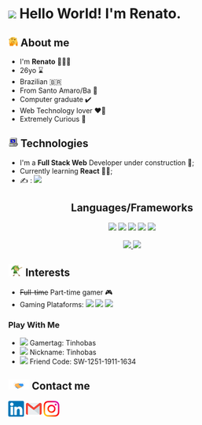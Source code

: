 
# <img src="https://github.com/TheDudeThatCode/TheDudeThatCode/blob/master/Assets/Hi.gif" width="20px"> Hello World! I'm Renato.

## <img alt="GIF" src="assets/hmm.gif" width="20vw" /> About me

- I'm <b>Renato</b> 🙇🏻‍♂️
- 26yo ⌛
- Brazilian 🇧🇷
- From Santo Amaro/Ba 📍
- Computer graduate ✔️
- Web Technology lover ❤️‍🔥
- Extremely Curious 🤔

## <img alt="GIF" src="assets/computer.gif" width="20vw" /> Technologies
- I'm a <b>Full Stack Web</b> Developer under construction 🚧;
- Currently learning <b>React</b> 👨‍💻;
 - ✍️ : <img height="20em" src="https://img.shields.io/badge/React-20232A?style=for-the-badge&logo=react&logoColor=61DAFB">


<div align="center">
 
 Languages/Frameworks 
------------ 
<img height="30em" src="https://img.shields.io/badge/HTML5-E34F26?style=for-the-badge&logo=html5&logoColor=white"> 
<img height="30em" src="https://img.shields.io/badge/CSS3-1572B6?style=for-the-badge&logo=css3&logoColor=white"> 
<img height="30em" src="https://img.shields.io/badge/Sass-CC6699?style=for-the-badge&logo=sass&logoColor=white"> 
<img height="30em" src="https://img.shields.io/badge/Bootstrap-563D7C?style=for-the-badge&logo=bootstrap&logoColor=white"> 
<img height="30em" src="https://img.shields.io/badge/JavaScript-F7DF1E?style=for-the-badge&logo=javascript&logoColor=black"> 
 </div>
 
 <br>
 
 <div align="center">
<a href="https://github.com/ReBastos">
<img height="150em" src="https://github-readme-stats.vercel.app/api?username=rebastos&show_icons=true&theme=ayu-mirage&include_all_commits=true&count_private=true"/>
</a>
<a href="https://github.com/ReBastos">
<img height="150em" src="https://github-readme-stats.vercel.app/api/top-langs/?username=rebastos&layout=compact&langs_count=7&theme=ayu-mirage&include_all_commits=true&count_private=tru"/>
 </a>
</div>
 
 ## <img alt="GIF" src="assets/link.png" width="30vw" /> Interests
 
 - <strike>Full-time</strike> Part-time gamer 🎮 
 - Gaming Plataforms: <img height="20em" src="https://img.shields.io/badge/Nintendo_Switch-E60012?style=for-the-badge&logo=nintendo-switch&logoColor=white"> <img height="20em" src="https://img.shields.io/badge/Nintendo_3DS-D12228?style=for-the-badge&logo=nintendo-3ds&logoColor=white"> <img height="20em" src="https://img.shields.io/badge/Xbox-107C10?style=for-the-badge&logo=xbox&logoColor=white">
 
 
 
 
 
 ### Play With Me
 
 - <img height="20em" src="https://img.shields.io/badge/Xbox-107C10?style=for-the-badge&logo=xbox&logoColor=white"> Gamertag: Tinhobas
 - <img height="20em" src="https://img.shields.io/badge/Riot_Games-D32936?style=for-the-badge&logo=riot-games&logoColor=white"> Nickname: Tinhobas
 - <img height="20em" src="https://img.shields.io/badge/Nintendo_Switch-E60012?style=for-the-badge&logo=nintendo-switch&logoColor=white"> Friend Code: SW-1251-1911-1634

 
 ## <img src="assets/Handshake.gif" height="20px"> Contact me
 
 [<img src="assets/Linkedin.svg" alt="Linkedin Logo" width="32">](https://www.linkedin.com/in/rebastos/)
 [<img src="assets/Gmail.svg" alt="Gmail logo" height="32">](mailto:renato.bastos96@gmail.com)
 [<img src="assets/Instagram.svg" alt="instagram logo" width="32">](https://www.instagram.com/tinhobas/)
 
